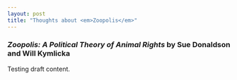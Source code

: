 ```yaml
---
layout: post
title: "Thoughts about <em>Zoopolis</em>"
---
```


### *Zoopolis: A Political Theory of Animal Rights* by Sue Donaldson and Will Kymlicka

Testing draft content.
